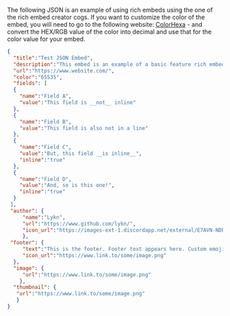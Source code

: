 The following JSON is an example of using rich embeds using the one of the rich embed creator cogs. If you want to customize the color of the embed, you will need to go to the following website: [ColorHexa](https://www.colorhexa.com) - and convert the HEX/RGB value of the color into decimal and use that for the color value for your embed.

```json 
{
  "title":"Test JSON Embed",
  "description":"This embed is an example of a basic feature rich embed\n\nNew lines can be added by adding a `\n`\n`Code Block` are also supported\n`**Bold**`**is supported**\n`*Italics*` *are also supported*\n`__Underline__` __also works__\n\n[Hyperlinks](https://www.github.com/) also works!\n\nYou can also use emojis. Default ones like :one: or :two: would work normally. While custom ones like <a:thonking:873475795400658944>, can be used but, by adding a `\` before the emoji's first `:`(EG: `\:emoji_name:`).\nThe emoji would transform to this format `<a:emoji_name:{a_bunch_of_numbers}>`",
  "url":"https://www.website.com/",
  "color":"65535",
  "fields": [
  {
    "name":"Field A",
    "value":"This field is __not__ inline"
  },
  {
    "name":"Field B",
    "value":"This field is also not in a line"
  },
  {
    "name":"Field C",
    "value":"But, this field __is inline__",
    "inline":"true"
  },
  {
    "name":"Field D",
    "value":"And, so is this one!",
    "inline":"true"
  }
 ],
 "author": { 
     "name":"Lykn",
     "url":"https://www.github.com/lykn/",
     "icon_url":"https://images-ext-1.discordapp.net/external/E7AVN-NDLGG7RDUthVklziwBDjlMeTZdN9TX-SJhJ7g/%3Fsize%3D1024/https/cdn.discordapp.com/avatars/779347811099475978/a_b34da4dffa6c02a7d3f3e98698caa1eb.gif?width=364&height=364"
     },
 "footer": {
     "text":"This is the footer. Footer text appears here. Custom emojis, and text modifications __won't__ work here",
     "icon_url":"https://www.link.to/some/image.png"
  },
  "image": {
     "url":"https://www.link.to/some/image.png"
    },
  "thumbnail": {
   "url":"https://www.link.to/some/image.png"
   }
}
```
